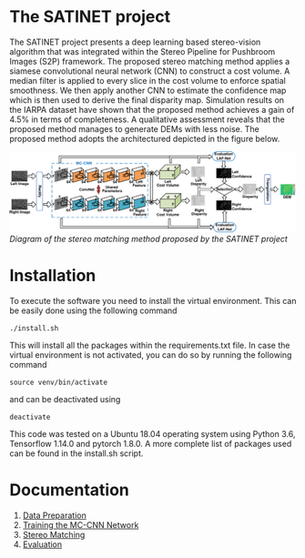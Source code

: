 # The SATINET project
The SATINET project presents a deep learning based stereo-vision algorithm that was integrated within the Stereo Pipeline for Pushbroom Images (S2P) framework. The proposed stereo matching 
method applies a siamese convolutional neural network (CNN) to construct a cost volume. A median filter is applied to every slice in the cost volume to enforce spatial smoothness. We then 
apply another CNN to estimate the confidence map which is then used to derive the final disparity map. Simulation results on the IARPA dataset have shown that the proposed method achieves a 
gain of 4.5% in terms of completeness. A qualitative assessment reveals that the proposed method manages to generate DEMs with less noise. The proposed method adopts the architectured
depicted in the figure below.

![Diagram of the proposed method](./Figures/diagram.png)*Diagram of the stereo matching method proposed by the SATINET project*

# Installation

To execute the software you need to install the virtual environment. This can be easily
done using the following command

```console
./install.sh
```
This will install all the packages within the requirements.txt file.
In case the virtual environment is not activated, you can do so by running the following command

```console
source venv/bin/activate
```
and can be deactivated using

```console
deactivate
```

This code was tested on a Ubuntu 18.04 operating system using Python 3.6, Tensorflow 1.14.0 and pytorch 1.8.0.
A more complete list of packages used can be found in the install.sh script.

# Documentation
1.  [Data Preparation](./Docs/Data-Preparation.md)
2.  [Training the MC-CNN Network](./Docs/Training-MCCNN.md)
3.  [Stereo Matching](./Docs/Stereo-Matching.md)
4.  [Evaluation](./Docs/Evaluation.md)